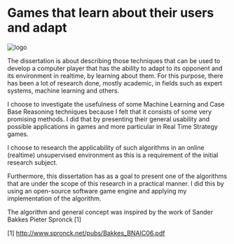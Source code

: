 # Games that learn about their users and adapt

![logo](https://github.com/jfragoulis/dissertation-adaptive-ai-sem3/blob/f94cfb4271c9c14feb250b94d24bba8d5a498a67/logo.jpg)

The dissertation is about describing those techniques that can be used to develop a computer player that has the ability to adapt to its opponent and its environment in realtime, by learning about them. For this purpose, there has been a lot of research done, mostly academic, in fields such as expert systems, machine learning and others.

I choose to investigate the usefulness of some Machine Learning and Case Base Reasoning techniques because I felt that it consists of some very promising methods. I did that by presenting their general usability and possible applications in games and more particular in Real Time Strategy games.

I choose to research the applicability of such algorithms in an online (realtime) unsupervised environment as this is a requirement of the initial research subject.

Furthermore, this dissertation has as a goal to present one of the algorithms that are under the scope of this research in a practical manner. I did this by using an open-source software game engine and applying my implementation of the algorithm.

The algorithm and general concept was inspired by the work of Sander Bakkes Pieter Spronck [1]

[1] http://www.spronck.net/pubs/Bakkes_BNAIC06.pdf
